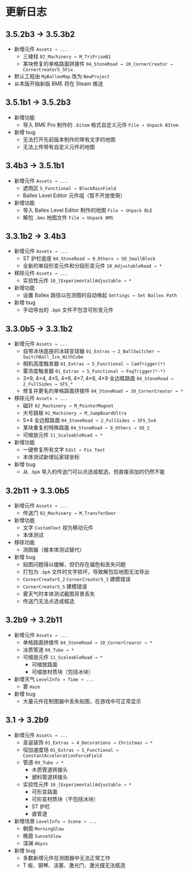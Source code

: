 # 更新日志

## 3.5.2b3 → 3.5.3b2

- 新增元件 `Assets → ...`
  - 三棱柱 `02_Machinery → M_TriPrismB1`
  - 某块修复的单格路面拼接件 `04_StoneRoad → 10_CornerCreator → CornerCreator5_5Fix`
- 默认工程由 `MyBallexMap` 改为 `NewProject`
- 从本版开始新版 BME 将在 Steam 推送

## 3.5.1b1 → 3.5.2b3

- 新增功能
  - 导入 BME Pro 制作的 `.bitem` 格式自定义元件 `File → Unpack BItem`
- 新增 bug
  - 无法打开先前版本制作的带有文字的地图 <badge text="3.5.3b2" type="warning"/>
  - 无法上传带有自定义元件的地图 <badge text="3.5.3b2"/>

## 3.4b3 → 3.5.1b1

- 新增元件 `Assets → ...`
  - 遮雨区 `5_Functional → BlockRainField`
  - Ballex Level Editor 元件组（暂不开放使用）
- 新增功能
  - 导入 Ballex Level Editor 制作的地图 `File → Unpack BLE`
  - 解包 `.bms` 地图文件 `File → Unpack BMS`

## 3.3.1b2 → 3.4b3

- 新增元件 `Assets → ...`
  - ST 护栏底座 `04_StoneRoad → 9_Others → SO_SmallBlock`
  - 全新的单段形变元件和分段形变元件 `10_AdjustableRoad → *`
- 移除元件 `Assets → ...`
  - 实验性元件 `10_[Experimental]Adjustable → *`
- 新增功能
  - 设置 Ballex 路径以在测图时自动唤起 `Settings → Set Ballex Path`
- 新增 bug
  - 手动导出的 `.bpk` 文件不包含可形变元件 <badge text="暂未修复" type="danger"/>

## 3.3.0b5 → 3.3.1b2

- 新增元件 `Assets → ...`
  - 自带冰块底座的冰球变球器 `01_Extras → 2_BallSwitcher → SwitchBall_Ice_WithCube`
  - 相机高度触发器 `01_Extras → 5_Functional → CamTrigger(*)`
  - 雾浓度触发器 `01_Extras → 5_Functional → FogTrigger(*-*)`
  - 3×9, 4×4, 4×5, 4×6, 4×7, 4×8, 4×9 全边框路面 `04_StoneRoad → 2_FullSides → SFS_*`
  - 修复并更名的单格路面拼接件 `04_StoneRoad → 10_CornerCreator → *`
- 移除元件 `Assets → ...`
  - 磁针 `02_Machinery → M_PointerMagnet`
  - 大号跳板 `02_Machinery → M_JumpBoardUltra`
  - 5×4 全边框路面 `04_StoneRoad → 2_FullSides → SFS_5x4`
  - 某块重复的特殊路面 `04_StoneRoad → 9_Others → SO_2`
  - 可缩放元件 `11_ScaleableRoad → *`
- 新增功能
  - 一键修复所有文字 `Edit → Fix Text`
  - 本体测试新增玩家球坐标
- 新增 bug
  - 从 `.bpk` 导入的传送门可以点选或框选，但直接添加的仍然不能 <badge text="暂未修复" type="danger"/>

## 3.2b11 → 3.3.0b5

- 新增元件 `Assets → ...`
  - 传送门 `02_Machinery → M_TransferDoor`
- 新增功能
  - 文字 `CustomText` 视为移动元件
  - 本体测试
- 移除功能
  - 测图器（被本体测试替代）
- 新增 bug
  - 贴图问题得以缓解，但仍存在偏色和丢失问题 <badge text="3.3.1b2"/>
  - 打包为 `.bpk` 文件时文字损坏，导致解包后地图无法导出 <badge text="3.3.1b2"/>
  - `CornerCreator5_2` `CornerCreator5_3` 建模错误 <badge text="3.3.1b2"/>
  - `CornerCreator5_5` 建模错误 <badge text="3.5.3b2"/>
  - 雾天气时本体测试截图背景丢失 <badge text="3.3.1b2"/>
  - 传送门无法点选或框选 <badge text="3.3.1b2" type="warning"/>

## 3.2b9 → 3.2b11

- 新增元件 `Assets → ...`
  - 单格路面拼接件 `04_StoneRoad → 10_CornerCrearor → *`
  - 冰质管道 `09_Tube → *`
  - 可缩放元件 `11_ScaleableRoad → *`
    - 可缩放路面
    - 可缩放材质块（包括冰块）
- 新增天气 `LevelInfo → Time → ...`
  - 雾 `Haze`
- 新增 bug
  - 大量元件在制图器中丢失贴图，在游戏中可正常显示 <badge text="3.3.1b2"/>

## 3.1 → 3.2b9

- 新增元件 `Assets → ...`
  - 圣诞装饰 `01_Extras → 4_Decorations → Christmas → *`
  - 恒加速度场 `01_Extras → 5_Functional → ConstantAccelerationForceField`
  - 管道 `09_Tube → *`
    - 木质管道转接头
    - 塑料管道转接头
  - 实验性元件 `10_[Experimental]Adjustable → *`
    - 可形变路面
    - 可形变材质块（不包括冰块）
    - ST 护栏
    - 直管道
- 新增场景 `LevelInfo → Scene → ...`
  - 朝霞 `MorningGlow`
  - 晚霞 `SunsetGlow`
  - 深渊 `Abyss`
- 新增 bug
  - 多数新增元件在测图器中无法正常工作 <badge text="3.3.0b5"/>
  - T 板、钢琴、活塞、激光门、激光摆无法框选 <badge text="暂未修复" type="danger"/>

